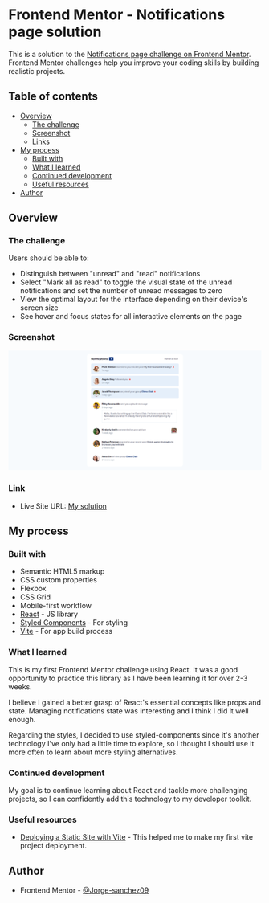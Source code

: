# Frontend Mentor - Notifications page solution

This is a solution to the [Notifications page challenge on Frontend Mentor](https://www.frontendmentor.io/challenges/notifications-page-DqK5QAmKbC). Frontend Mentor challenges help you improve your coding skills by building realistic projects. 

## Table of contents

- [Overview](#overview)
  - [The challenge](#the-challenge)
  - [Screenshot](#screenshot)
  - [Links](#links)
- [My process](#my-process)
  - [Built with](#built-with)
  - [What I learned](#what-i-learned)
  - [Continued development](#continued-development)
  - [Useful resources](#useful-resources)
- [Author](#author)

## Overview

### The challenge

Users should be able to:

- Distinguish between "unread" and "read" notifications
- Select "Mark all as read" to toggle the visual state of the unread notifications and set the number of unread messages to zero
- View the optimal layout for the interface depending on their device's screen size
- See hover and focus states for all interactive elements on the page

### Screenshot

![](./screenshot.png)

### Link

- Live Site URL: [My solution](https://jorge-sanchez09.github.io/notifications-page/)

## My process

### Built with

- Semantic HTML5 markup
- CSS custom properties
- Flexbox
- CSS Grid
- Mobile-first workflow
- [React](https://reactjs.org/) - JS library
- [Styled Components](https://styled-components.com/) - For styling
- [Vite](https://vitejs.dev) - For app build process


### What I learned

This is my first Frontend Mentor challenge using React. It was a good opportunity to practice this library as I have been learning it for over 2-3 weeks.

I believe I gained a better grasp of React's essential concepts like props and state. Managing notifications state was interesting and I think I did it well enough.

Regarding the styles, I decided to use styled-components since it's another technology I've only had a little time to explore, so I thought I should use it more often to learn about more styling alternatives.

### Continued development

My goal is to continue learning about React and tackle more challenging projects, so I can confidently add this technology to my developer toolkit.

### Useful resources

- [Deploying a Static Site with Vite](https://vitejs.dev/guide/static-deploy.html#github-pages) - This helped me to make my first vite project deployment.

## Author

- Frontend Mentor - [@Jorge-sanchez09](https://www.frontendmentor.io/profile/Jorge-sanchez09)
